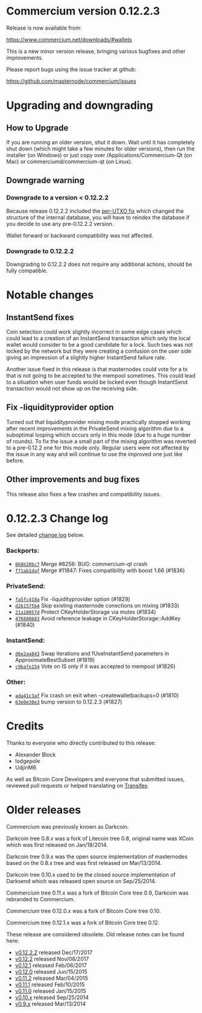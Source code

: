 Commercium version 0.12.2.3
==========================

Release is now available from:

  <https://www.commercium.net/downloads/#wallets>

This is a new minor version release, bringing various bugfixes and other
improvements.

Please report bugs using the issue tracker at github:

  <https://github.com/masternode/commercium/issues>


Upgrading and downgrading
=========================

How to Upgrade
--------------

If you are running an older version, shut it down. Wait until it has completely
shut down (which might take a few minutes for older versions), then run the
installer (on Windows) or just copy over /Applications/Commercium-Qt (on Mac) or
commerciumd/commercium-qt (on Linux).

Downgrade warning
-----------------

### Downgrade to a version < 0.12.2.2

Because release 0.12.2.2 included the [per-UTXO fix](release-notes/commercium/release-notes-0.12.2.2.md#per-utxo-fix)
which changed the structure of the internal database, you will have to reindex
the database if you decide to use any pre-0.12.2.2 version.

Wallet forward or backward compatibility was not affected.

### Downgrade to 0.12.2.2

Downgrading to 0.12.2.2 does not require any additional actions, should be
fully compatible.

Notable changes
===============

InstantSend fixes
-----------------

Coin selection could work slightly incorrect in some edge cases which could
lead to a creation of an InstantSend transaction which only the local wallet
would consider to be a good candidate for a lock. Such txes was not locked by
the network but they were creating a confusion on the user side giving an
impression of a slightly higher InstantSend failure rate.

Another issue fixed in this release is that masternodes could vote for a tx
that is not going to be accepted to the mempool sometimes. This could lead to
a situation when user funds would be locked even though InstantSend transaction
would not show up on the receiving side.

Fix -liquidityprovider option
-----------------------------

Turned out that liquidityprovider mixing mode practically stopped working after
recent improvements in the PrivateSend mixing algorithm due to a suboptimal
looping which occurs only in this mode (due to a huge number of rounds). To fix
the issue a small part of the mixing algorithm was reverted to a pre-0.12.2 one
for this mode only. Regular users were not affected by the issue in any way and
will continue to use the improved one just like before.

Other improvements and bug fixes
--------------------------------

This release also fixes a few crashes and compatibility issues.


0.12.2.3 Change log
===================

See detailed [change log](https://github.com/masternode/commercium/compare/v0.12.2.2...masternode:v0.12.2.3) below.

### Backports:
- [`068b20bc7`](https://github.com/masternode/commercium/commit/068b20bc7) Merge #8256: BUG: commercium-qt crash
- [`f71ab1daf`](https://github.com/masternode/commercium/commit/f71ab1daf) Merge #11847: Fixes compatibility with boost 1.66 (#1836)

### PrivateSend:
- [`fa5fc418a`](https://github.com/masternode/commercium/commit/fa5fc418a) Fix -liquidityprovider option (#1829)
- [`d261575b4`](https://github.com/masternode/commercium/commit/d261575b4) Skip existing masternode conections on mixing (#1833)
- [`21a10057d`](https://github.com/masternode/commercium/commit/21a10057d) Protect CKeyHolderStorage via mutex (#1834)
- [`476888683`](https://github.com/masternode/commercium/commit/476888683) Avoid reference leakage in CKeyHolderStorage::AddKey (#1840)

### InstantSend:
- [`d6e2aa843`](https://github.com/masternode/commercium/commit/d6e2aa843) Swap iterations and fUseInstantSend parameters in ApproximateBestSubset (#1819)
- [`c9bafe154`](https://github.com/masternode/commercium/commit/c9bafe154) Vote on IS only if it was accepted to mempool (#1826)

### Other:
- [`ada41c3af`](https://github.com/masternode/commercium/commit/ada41c3af) Fix crash on exit when -createwalletbackups=0 (#1810)
- [`63e0e30e3`](https://github.com/masternode/commercium/commit/63e0e30e3) bump version to 0.12.2.3 (#1827)

Credits
=======

Thanks to everyone who directly contributed to this release:

- Alexander Block
- lodgepole
- UdjinM6

As well as Bitcoin Core Developers and everyone that submitted issues,
reviewed pull requests or helped translating on
[Transifex](https://www.transifex.com/projects/p/commercium/).


Older releases
==============

Commercium was previously known as Darkcoin.

Darkcoin tree 0.8.x was a fork of Litecoin tree 0.8, original name was XCoin
which was first released on Jan/18/2014.

Darkcoin tree 0.9.x was the open source implementation of masternodes based on
the 0.8.x tree and was first released on Mar/13/2014.

Darkcoin tree 0.10.x used to be the closed source implementation of Darksend
which was released open source on Sep/25/2014.

Commercium tree 0.11.x was a fork of Bitcoin Core tree 0.9,
Darkcoin was rebranded to Commercium.

Commercium tree 0.12.0.x was a fork of Bitcoin Core tree 0.10.

Commercium tree 0.12.1.x was a fork of Bitcoin Core tree 0.12.

These release are considered obsolete. Old release notes can be found here:

- [v0.12.2.2](release-notes/commercium/release-notes-0.12.2.2.md) released Dec/17/2017
- [v0.12.2](release-notes/commercium/release-notes-0.12.2.md) released Nov/08/2017
- [v0.12.1](release-notes/commercium/release-notes-0.12.1.md) released Feb/06/2017
- [v0.12.0](release-notes/commercium/release-notes-0.12.0.md) released Jun/15/2015
- [v0.11.2](release-notes/commercium/release-notes-0.11.2.md) released Mar/04/2015
- [v0.11.1](release-notes/commercium/release-notes-0.11.1.md) released Feb/10/2015
- [v0.11.0](release-notes/commercium/release-notes-0.11.0.md) released Jan/15/2015
- [v0.10.x](release-notes/commercium/release-notes-0.10.0.md) released Sep/25/2014
- [v0.9.x](release-notes/commercium/release-notes-0.9.0.md) released Mar/13/2014

